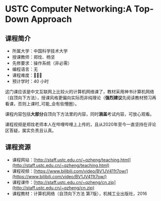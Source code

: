 # USTC Computer Networking:A Top-Down Approach

## 课程简介

-   所属大学：中国科学技术大学
-   授课教师：郑烇、杨坚
-   先修要求：操作系统（非必需）
-   编程语言：无
-   课程难度：🌟🌟🌟
-   预计学时：40 小时

这门课应该是中文互联网上比较火的计算机网络课了，教材采用神书计算机网络（自顶向下方法），授课风格更偏向实际而非纯理论（**强烈建议**先阅读教材预习再看课，否则上课时_可能_会有些懵圈）。

课程内容包括**大部分**自顶向下方法里的内容，同时**涵盖**考试内容，可放心观看。

课程视频是郑烇老师本人在哔哩哔哩上上传的，且从2020年至今一直坚持在评论区答疑，属实负责且认真。

## 课程资源

-   课程网站：[http://staff.ustc.edu.cn/~qzheng/teaching.html](http://staff.ustc.edu.cn/~qzheng/teaching.html)
-   课程视频：[https://www.bilibili.com/video/BV1JV411t7ow/](https://www.bilibili.com/video/BV1JV411t7ow/)
-   课程课件：[http://staff.ustc.edu.cn/~qzheng/cn.zip](http://staff.ustc.edu.cn/~qzheng/cn.zip)
-   课程教材：计算机网络（自顶向下方法 第7版），机械工业出版社，2016